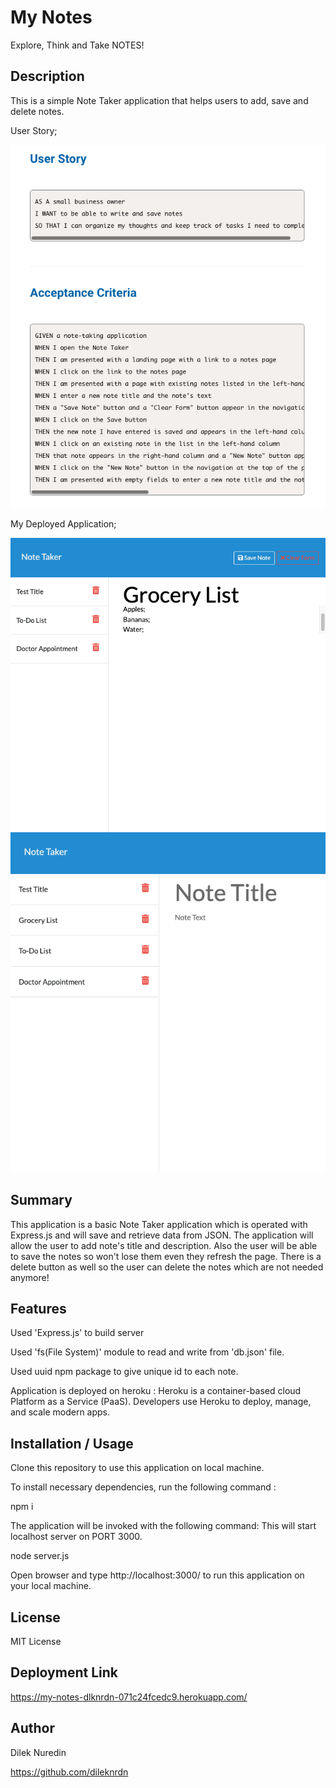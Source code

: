 # My Notes 

Explore, Think and Take NOTES! 

## Description 

This is a simple Note Taker application that helps users to add, save and delete notes. 

User Story; 

<img src="./images/user-story.png ">

My Deployed Application;

<img src="./images/my-notes-1.png"> 

<img src="./images/my-notes-2.png"> 

## Summary 

This application is a basic Note Taker application which is operated with Express.js and will save and retrieve data from JSON.
The application will allow the user to add note's title and description. Also the user will be able to save the notes so won't lose them even they refresh the page. There is a delete button as well so the user can delete the notes which are not needed anymore!


## Features 

Used 'Express.js' to build server

Used 'fs(File System)' module to read and write from 'db.json' file.

Used uuid npm package to give unique id to each note.

Application is deployed on heroku : Heroku is a container-based cloud Platform as a Service (PaaS). Developers use Heroku to deploy, manage, and scale modern apps.


## Installation / Usage 

Clone this repository to use this application on local machine.

To install necessary dependencies, run the following command :

npm i

The application will be invoked with the following command: This will start localhost server on PORT 3000.

node server.js

Open browser and type http://localhost:3000/ to run this application on your local machine.


## License 

MIT License

## Deployment Link 

https://my-notes-dlknrdn-071c24fcedc9.herokuapp.com/

## Author 
Dilek Nuredin

https://github.com/dileknrdn 